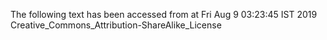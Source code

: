 The following text has been accessed from at Fri Aug 9 03:23:45 IST 2019
Creative_Commons_Attribution-ShareAlike_License
